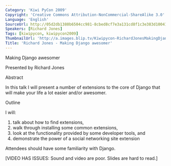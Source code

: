 ```yaml
---
Category: 'Kiwi PyCon 2009'
Copyright: 'Creative Commons Attribution-NonCommercial-ShareAlike 3.0'
Language: 'English'
SourceUrl: http://05d2db1380b6504cc981-8cbed8cf7e3a131cd8f1c3e383d10041.r93.cf2.rackcdn.com/kiwi-pycon-2009/129_richard-jones-making-django-awesomer.flv
Speakers: [Richard Jones]
Tags: [kiwipycon, kiwipycon2009]
ThumbnailUrl: 'http://a.images.blip.tv/Kiwipycon-RichardJonesMakingDjangoAwesomer268-681.jpg'
Title: 'Richard Jones - Making Django awesomer'
---
```

Making Django awesomer

Presented by Richard Jones

Abstract

In this talk I will present a number of extensions to the core of Django that
will make your life a lot easier and/or awesomer.

Outline

I will:

  1. talk about how to find extensions, 
  2. walk through installing some common extensions, 
  3. look at the functionality provided by some developer tools, and 
  4. demonstrate the power of a social networking site extension 

Attendees should have some familiarity with Django.

[VIDEO HAS ISSUES: Sound and video are poor. Slides are hard to read.]
